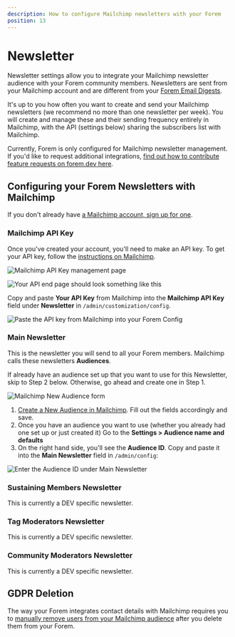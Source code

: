 ```yaml
---
description: How to configure Mailchimp newsletters with your Forem
position: 13
---
```


# Newsletter

Newsletter settings allow you to integrate your Mailchimp newsletter audience with your Forem community members. Newsletters are sent from your Mailchimp account and are different from your [Forem Email Digests](https://admin.forem.com/docs/advanced-customization/config/emails#periodic-email-digest).

It's up to you how often you want to create and send your Mailchimp newsletters (we recommend no more than one newsletter per week). You will create and manage these and their sending frequency entirely in Mailchimp, with the API (settings below) sharing the subscribers list with Mailchimp.

Currently, Forem is only configured for Mailchimp newsletter management. If you'd like to request additional integrations, [find out how to contribute feature requests on forem.dev here](https://admin.forem.com/docs/community-resources/connect_with_forem_builders).

## Configuring your Forem Newsletters with Mailchimp

If you don't already have [a Mailchimp account, sign up for one](https://login.mailchimp.com/signup/).

### Mailchimp API Key

Once you've created your account, you'll need to make an API key. To get your API key, follow the [instructions on Mailchimp](https://mailchimp.com/help/about-api-keys/).

![Mailchimp API Key management page](https://raw.githubusercontent.com/forem/admin-docs/main/static/img/mailchimpAPI.png)

![Your API end page should look something like this](https://raw.githubusercontent.com/forem/admin-docs/main/static/img/mailchimp-api-example.png)

Copy and paste **Your API Key** from Mailchimp into the **Mailchimp API Key** field under **Newsletter** in `/admin/customization/config`.

![Paste the API key from Mailchimp into your Forem Config](https://raw.githubusercontent.com/forem/admin-docs/main/static/img/mailchimpAPItoConfig.png)

### Main Newsletter

This is the newsletter you will send to all your Forem members. Mailchimp calls these newsletters **Audiences**.

If already have an audience set up that you want to use for this Newsletter, skip to Step 2 below. Otherwise, go ahead and create one in Step 1.

![Mailchimp New Audience form](https://raw.githubusercontent.com/forem/admin-docs/main/static/img/mailchimpCreateAudience.png)

1. [Create a New Audience in Mailchimp](https://us12.admin.mailchimp.com/lists/new-list/). Fill out the fields accordingly and save.
2. Once you have an audience you want to use (whether you already had one set up or just created it) Go to the **Settings > Audience name and defaults**
3. On the right hand side, you'll see the **Audience ID**. Copy and paste it into the **Main Newsletter** field in `/admin/config`:

![Enter the Audience ID under Main Newsletter](https://raw.githubusercontent.com/forem/admin-docs/main/static/img/mailchimpMainNewsletterAudienceID.png)

### Sustaining Members Newsletter

This is currently a DEV specific newsletter.

### Tag Moderators Newsletter

This is currently a DEV specific newsletter.

### Community Moderators Newsletter

This is currently a DEV specific newsletter.

## GDPR Deletion

The way your Forem integrates contact details with Mailchimp requires you to [manually remove users from your Mailchimp audience](https://mailchimp.com/help/delete-contacts/) after you delete them from your Forem.
